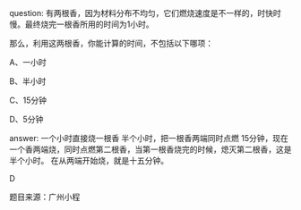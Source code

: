 question:
有两根香，因为材料分布不均匀，它们燃烧速度是不一样的，时快时慢。最终烧完一根香所用的时间为1小时。

那么，利用这两根香，你能计算的时间，不包括以下哪项：

A、一小时

B、半小时

C、15分钟

D、5分钟

answer:
一个小时直接烧一根香
半个小时，把一根香两端同时点燃
15分钟，现在一个香两端烧，同时点燃第二根香，当第一根香烧完的时候，熄灭第二根香，这是半个小时。
在从两端开始烧，就是十五分钟。

D

题目来源：广州小程